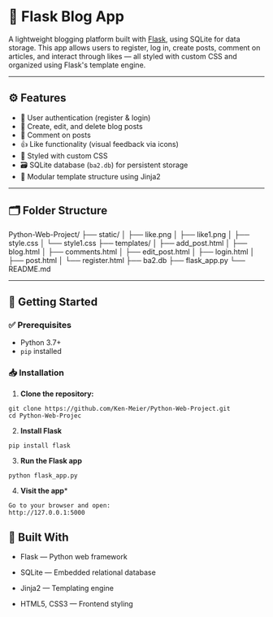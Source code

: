 # 📰 Flask Blog App

A lightweight blogging platform built with [Flask](https://flask.palletsprojects.com/), using SQLite for data storage. This app allows users to register, log in, create posts, comment on articles, and interact through likes — all styled with custom CSS and organized using Flask's template engine.

---

## ⚙️ Features

- 🔐 User authentication (register & login)
- 📝 Create, edit, and delete blog posts
- 💬 Comment on posts
- 👍 Like functionality (visual feedback via icons)
- 🎨 Styled with custom CSS
- 🗃️ SQLite database (`ba2.db`) for persistent storage
- 🧩 Modular template structure using Jinja2

---

## 🗂️ Folder Structure
Python-Web-Project/
├── static/
│ ├── like.png
│ ├── like1.png
│ ├── style.css
│ └── style1.css
├── templates/
│ ├── add_post.html
│ ├── blog.html
│ ├── comments.html
│ ├── edit_post.html
│ ├── login.html
│ ├── post.html
│ └── register.html
├── ba2.db
├── flask_app.py
└── README.md

---

## 🚀 Getting Started

### ✅ Prerequisites

- Python 3.7+
- `pip` installed

### 📥 Installation

1. **Clone the repository:**

```
git clone https://github.com/Ken-Meier/Python-Web-Project.git
cd Python-Web-Projec
```
2. **Install Flask**
```
pip install flask
```
3. **Run the Flask app**
```
python flask_app.py
```
4. **Visit the app***
```
Go to your browser and open:
http://127.0.0.1:5000
```

## 🧰 Built With

- Flask — Python web framework

- SQLite — Embedded relational database

- Jinja2 — Templating engine

- HTML5, CSS3 — Frontend styling

